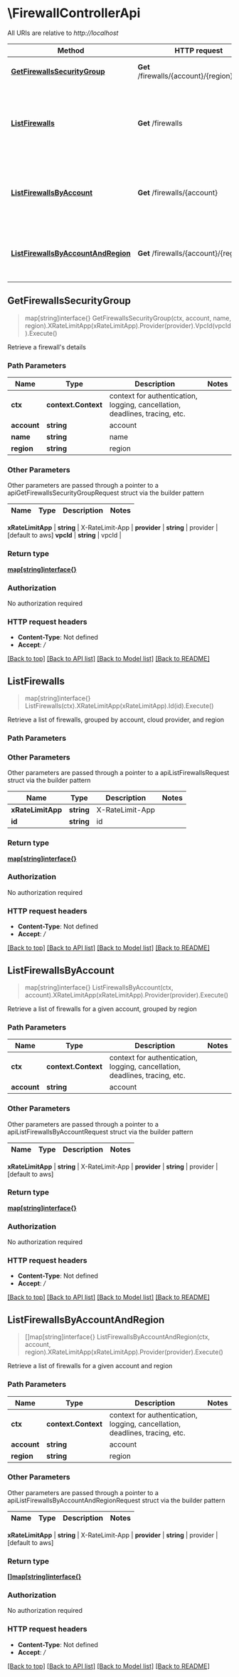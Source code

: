 # \FirewallControllerApi

All URIs are relative to *http://localhost*

Method | HTTP request | Description
------------- | ------------- | -------------
[**GetFirewallsSecurityGroup**](FirewallControllerApi.md#GetFirewallsSecurityGroup) | **Get** /firewalls/{account}/{region}/{name} | Retrieve a firewall&#39;s details
[**ListFirewalls**](FirewallControllerApi.md#ListFirewalls) | **Get** /firewalls | Retrieve a list of firewalls, grouped by account, cloud provider, and region
[**ListFirewallsByAccount**](FirewallControllerApi.md#ListFirewallsByAccount) | **Get** /firewalls/{account} | Retrieve a list of firewalls for a given account, grouped by region
[**ListFirewallsByAccountAndRegion**](FirewallControllerApi.md#ListFirewallsByAccountAndRegion) | **Get** /firewalls/{account}/{region} | Retrieve a list of firewalls for a given account and region



## GetFirewallsSecurityGroup

> map[string]interface{} GetFirewallsSecurityGroup(ctx, account, name, region).XRateLimitApp(xRateLimitApp).Provider(provider).VpcId(vpcId).Execute()

Retrieve a firewall's details

### Path Parameters


Name | Type | Description  | Notes
------------- | ------------- | ------------- | -------------
**ctx** | **context.Context** | context for authentication, logging, cancellation, deadlines, tracing, etc.
**account** | **string** | account | 
**name** | **string** | name | 
**region** | **string** | region | 

### Other Parameters

Other parameters are passed through a pointer to a apiGetFirewallsSecurityGroupRequest struct via the builder pattern


Name | Type | Description  | Notes
------------- | ------------- | ------------- | -------------



 **xRateLimitApp** | **string** | X-RateLimit-App | 
 **provider** | **string** | provider | [default to aws]
 **vpcId** | **string** | vpcId | 

### Return type

[**map[string]interface{}**](map[string]interface{}.md)

### Authorization

No authorization required

### HTTP request headers

- **Content-Type**: Not defined
- **Accept**: */*

[[Back to top]](#) [[Back to API list]](../README.md#documentation-for-api-endpoints)
[[Back to Model list]](../README.md#documentation-for-models)
[[Back to README]](../README.md)


## ListFirewalls

> map[string]interface{} ListFirewalls(ctx).XRateLimitApp(xRateLimitApp).Id(id).Execute()

Retrieve a list of firewalls, grouped by account, cloud provider, and region

### Path Parameters



### Other Parameters

Other parameters are passed through a pointer to a apiListFirewallsRequest struct via the builder pattern


Name | Type | Description  | Notes
------------- | ------------- | ------------- | -------------
 **xRateLimitApp** | **string** | X-RateLimit-App | 
 **id** | **string** | id | 

### Return type

[**map[string]interface{}**](map[string]interface{}.md)

### Authorization

No authorization required

### HTTP request headers

- **Content-Type**: Not defined
- **Accept**: */*

[[Back to top]](#) [[Back to API list]](../README.md#documentation-for-api-endpoints)
[[Back to Model list]](../README.md#documentation-for-models)
[[Back to README]](../README.md)


## ListFirewallsByAccount

> map[string]interface{} ListFirewallsByAccount(ctx, account).XRateLimitApp(xRateLimitApp).Provider(provider).Execute()

Retrieve a list of firewalls for a given account, grouped by region

### Path Parameters


Name | Type | Description  | Notes
------------- | ------------- | ------------- | -------------
**ctx** | **context.Context** | context for authentication, logging, cancellation, deadlines, tracing, etc.
**account** | **string** | account | 

### Other Parameters

Other parameters are passed through a pointer to a apiListFirewallsByAccountRequest struct via the builder pattern


Name | Type | Description  | Notes
------------- | ------------- | ------------- | -------------

 **xRateLimitApp** | **string** | X-RateLimit-App | 
 **provider** | **string** | provider | [default to aws]

### Return type

[**map[string]interface{}**](map[string]interface{}.md)

### Authorization

No authorization required

### HTTP request headers

- **Content-Type**: Not defined
- **Accept**: */*

[[Back to top]](#) [[Back to API list]](../README.md#documentation-for-api-endpoints)
[[Back to Model list]](../README.md#documentation-for-models)
[[Back to README]](../README.md)


## ListFirewallsByAccountAndRegion

> []map[string]interface{} ListFirewallsByAccountAndRegion(ctx, account, region).XRateLimitApp(xRateLimitApp).Provider(provider).Execute()

Retrieve a list of firewalls for a given account and region

### Path Parameters


Name | Type | Description  | Notes
------------- | ------------- | ------------- | -------------
**ctx** | **context.Context** | context for authentication, logging, cancellation, deadlines, tracing, etc.
**account** | **string** | account | 
**region** | **string** | region | 

### Other Parameters

Other parameters are passed through a pointer to a apiListFirewallsByAccountAndRegionRequest struct via the builder pattern


Name | Type | Description  | Notes
------------- | ------------- | ------------- | -------------


 **xRateLimitApp** | **string** | X-RateLimit-App | 
 **provider** | **string** | provider | [default to aws]

### Return type

[**[]map[string]interface{}**](map[string]interface{}.md)

### Authorization

No authorization required

### HTTP request headers

- **Content-Type**: Not defined
- **Accept**: */*

[[Back to top]](#) [[Back to API list]](../README.md#documentation-for-api-endpoints)
[[Back to Model list]](../README.md#documentation-for-models)
[[Back to README]](../README.md)

